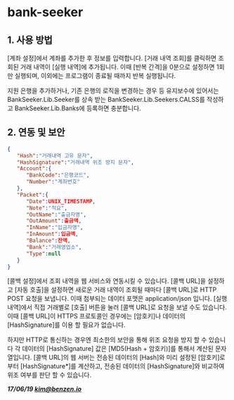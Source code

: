 # bank-seeker

## 1. 사용 방법
  [계좌 설정]에서 계좌를 추가한 후 정보를 입력합니다. [거래 내역 조회]를 클릭하면 조회된 거래 내역이 [실행 내역]에 추가됩니다. 이때 [반복 간격]을 0분으로 설정하면 1회만 실행되며, 이외에는 프로그램이 종료될 때까지 반복 실행됩니다.

  지원 은행을 추가하거나, 기존 은행의 로직을 변경하는 경우 등 유지보수에 있어서는 BankSeeker.Lib.Seeker를 상속 받는 BankSeeker.Lib.Seekers.CALSS를 작성하고 BankSeeker.Lib.Banks에 등록하면 충분합니다.

## 2. 연동 및 보안
```json
{  
   "Hash":"거래내역 고유 문자",
   "HashSignature":"거래내역 위조 방지 문자",
   "Account":{  
      "BankCode":"은행코드",
      "Number":"계좌번호"
   },
   "Packet":{  
      "Date":UNIX_TIMESTAMP,
      "Note":"적요",
      "OutName":"출금자명",
      "OutAmount":출금액,
      "InName":"입금자명",
      "InAmount":입금액,
      "Balance":잔액,
      "Bank":"거래영업소",
      "Type":null
   }
}
```

  [콜백 설정]에서 조회 내역을 웹 서비스와 연동시킬 수 있습니다. [콜백 URL]을 설정하고 [자동 호출]을 설정하면 새로운 거래 내역이 조회될 때마다 [콜백 URL]로 HTTP POST 요청을 보냅니다. 이때 첨부되는 데이터 포맷은 application/json 입니다. [실행 내역]에서 직접 거래별로 [호출] 버튼을 눌러 [콜백 URL]로 요청을 보낼 수도 있습니다. 이때 [콜백 URL]이 HTTPS 프로토콜인 경우에는 [암호키]나 데이터의 [HashSignature]를 이용 할 필요가 없습니다. 

  하지만 HTTP로 통신하는 경우엔 최소한의 보안을 통해 위조 요청을 방지 할 수 있습니다 각 데이터의 [HashSignature] 값은 [MD5(Hash + 암호키)]를 통해서 계산된 문자열입니다. [콜백 URL]의 웹 서버는 전송된 데이터의 [Hash]와 미리 설정된 [암호키]로부터 [HashSignature*]를 계산하고, 전송된 데이터의 [HashSignature]와 비교하여 위조 여부를 판단 할 수 있습니다.

***17/06/19 kim@benzen.io***